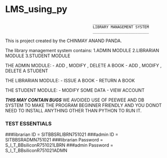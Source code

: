 # LMS_using_py

                                           _________________________
                                           LIBRARY MANAGEMENT SYSTEM
                                           _________________________
  
  This is project created by the CHINMAY ANAND PANDA.
  
  The library management system contains:
                 1.ADMIN MODULE
                 2.LIBRARIAN MODULE
                 3.STUDENT MODULE
  
  THE ADMIN MODULE:
      - ADD , MODIFY , DELETE A BOOK
      - ADD , MODIFY , DELETE A STUDENT
  
  THE LIBRARIAN MODULE:
      - ISSUE A BOOK
      - RETURN A BOOK
  
  THE STUDENT MODULE:
      - MODIFY SOME DATA
      - VIEW ACCOUNT
  
  ***THIS MAY CONTAIN BUGS***
  WE AVOIDED USE OF PEEWEE AND DB SYSTEM TO MAKE THE PROGRAM BEGINNER FRIENDLY AND YOU
  DONOT NEED TO INSTALL ANYTHING OTHER THAN PYTHON TO RUN IT.


### TEST ESSENTIALS

###librarian ID = SITBBSRLIBRN751021
###admin ID = SITBBSRADMN751021
###librarian Password = S_I_T_BBsiliconR751021LBRN
###admin Password = S_I_T_BBsiliconR751021ADMN
